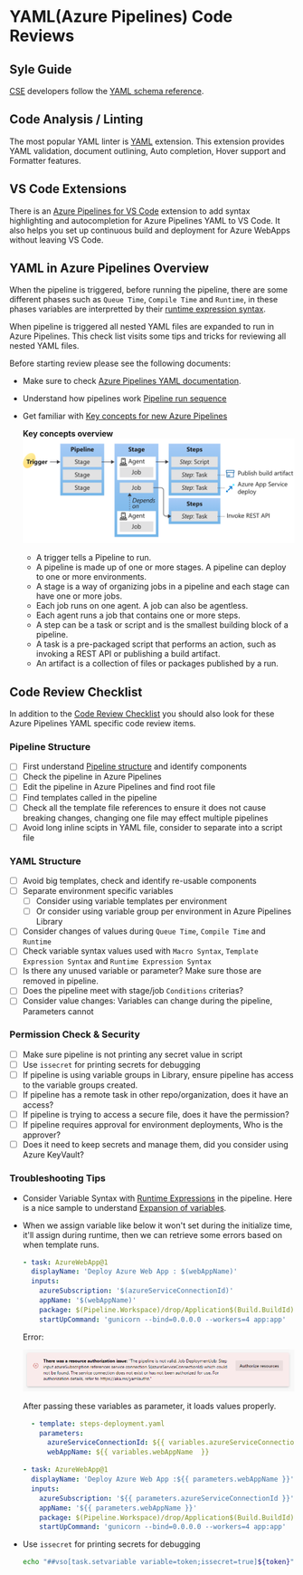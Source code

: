 # YAML(Azure Pipelines) Code Reviews

## Syle Guide

[CSE](../../CSE.md) developers follow the [YAML schema reference](https://docs.microsoft.com/en-us/azure/devops/pipelines/yaml-schema?view=azure-devops&tabs=schema%2Cparameter-schema).

## Code Analysis / Linting

The most popular YAML linter is [YAML](https://marketplace.visualstudio.com/items?itemName=redhat.vscode-yaml) extension. This extension provides YAML validation, document outlining, Auto completion, Hover support and Formatter features.

## VS Code Extensions

There is an [Azure Pipelines for VS Code](https://marketplace.visualstudio.com/items?itemName=ms-azure-devops.azure-pipelines) extension to add syntax highlighting and autocompletion for Azure Pipelines YAML to VS Code. It also helps you set up continuous build and deployment for Azure WebApps without leaving VS Code.

## YAML in Azure Pipelines Overview

When the pipeline is triggered, before running the pipeline, there are some different phases such as `Queue Time`, `Compile Time` and `Runtime`, in these phases variables are interpretted by their [runtime expression syntax](https://docs.microsoft.com/en-us/azure/devops/pipelines/process/variables?view=azure-devops&tabs=yaml%2Cbatch#runtime-expression-syntax).

When pipeline is triggered all nested YAML files are expanded to run in Azure Pipelines. This check list visits some tips and tricks for reviewing all nested YAML files.

Before starting review please see the following documents:

- Make sure to check [Azure Pipelines YAML documentation](https://docs.microsoft.com/en-us/azure/devops/pipelines/yaml-schema).

- Understand how pipelines work [Pipeline run sequence](https://docs.microsoft.com/en-us/azure/devops/pipelines/process/runs?view=azure-devops)

- Get familiar with [Key concepts for new Azure Pipelines](https://docs.microsoft.com/en-us/azure/devops/pipelines/get-started/key-pipelines-concepts?view=azure-devops)

  **Key concepts overview**
![Azure Pipelines key concepts](images/key-concepts-overview.png)

  - A trigger tells a Pipeline to run.
  - A pipeline is made up of one or more stages. A pipeline can deploy to one or more environments.
  - A stage is a way of organizing jobs in a pipeline and each stage can have one or more jobs.
  - Each job runs on one agent. A job can also be agentless.
  - Each agent runs a job that contains one or more steps.
  - A step can be a task or script and is the smallest building block of a pipeline.
  - A task is a pre-packaged script that performs an action, such as invoking a REST API or publishing a build artifact.
  - An artifact is a collection of files or packages published by a run.

## Code Review Checklist

In addition to the [Code Review Checklist](../process-guidance/reviewer-guidance.md) you should also look for these Azure Pipelines YAML specific code review items.

### Pipeline Structure

- [ ] First understand [Pipeline structure](https://docs.microsoft.com/en-us/azure/devops/pipelines/yaml-schema?view=azure-devops&tabs=schema%2Cparameter-schema#pipeline-structure) and identify components
- [ ] Check the pipeline in Azure Pipelines
- [ ] Edit the pipeline in Azure Pipelines and find root file
- [ ] Find templates called in the pipeline
- [ ] Check all the template file references to ensure it does not cause breaking changes, changing one file may effect multiple pipelines
- [ ] Avoid long inline scipts in YAML file, consider to separate into a script file

### YAML Structure

- [ ] Avoid big templates, check and identify re-usable components
- [ ] Separate environment specific variables
  - [ ] Consider using variable templates per environment
  - [ ] Or consider using variable group per environment in Azure Pipelines Library
- [ ] Consider changes of values during `Queue Time`, `Compile Time` and `Runtime`
- [ ] Check variable syntax values used with `Macro Syntax`, `Template Expression Syntax` and `Runtime Expression Syntax`
- [ ] Is there any unused variable or parameter? Make sure those are removed in pipeline.
- [ ] Does the pipeline meet with stage/job `Conditions` criterias?
- [ ] Consider value changes: Variables can change during the pipeline, Parameters cannot

### Permission Check & Security

- [ ] Make sure pipeline is not printing any secret value in script
- [ ] Use `issecret` for printing secrets for debugging
- [ ] If pipeline is using variable groups in Library, ensure pipeline has access to the variable groups created.
- [ ] If pipeline has a remote task in other repo/organization, does it have an access?
- [ ] If pipeline is trying to access a secure file, does it have the permission?
- [ ] If pipeline requires approval for environment deployments, Who is the approver?
- [ ] Does it need to keep secrets and manage them, did you consider using Azure KeyVault?

### Troubleshooting Tips

- Consider Variable Syntax with [Runtime Expressions](https://docs.microsoft.com/en-us/azure/devops/pipelines/process/variables?view=azure-devops&tabs=yaml%2Cbatch#runtime-expression-syntax) in the pipeline. Here is a nice sample to understand [Expansion of variables](https://docs.microsoft.com/en-us/azure/devops/pipelines/process/variables?view=azure-devops&tabs=yaml%2Cbatch#expansion-of-variables).

- When we assign variable like below it won't set during the initialize time, it'll assign during runtime, then we can retrieve some errors based on when template runs.

  ```yaml
  - task: AzureWebApp@1
    displayName: 'Deploy Azure Web App : $(webAppName)'
    inputs:
      azureSubscription: '$(azureServiceConnectionId)'
      appName: '$(webAppName)'
      package: $(Pipeline.Workspace)/drop/Application$(Build.BuildId).zip
      startUpCommand: 'gunicorn --bind=0.0.0.0 --workers=4 app:app'
  ```

  Error:

  ![authorization issue due to initialize time](images/authorization_issue_due_to_initialize_time.png)

  After passing these variables as parameter, it loads values properly.

  ```yaml
    - template: steps-deployment.yaml
      parameters:
        azureServiceConnectionId: ${{ variables.azureServiceConnectionId  }}
        webAppName: ${{ variables.webAppName  }}
  ```

  ```yaml
  - task: AzureWebApp@1
    displayName: 'Deploy Azure Web App :${{ parameters.webAppName }}'
    inputs:
      azureSubscription: '${{ parameters.azureServiceConnectionId }}'
      appName: '${{ parameters.webAppName }}'
      package: $(Pipeline.Workspace)/drop/Application$(Build.BuildId).zip
      startUpCommand: 'gunicorn --bind=0.0.0.0 --workers=4 app:app'
  ```

- Use `issecret` for printing secrets for debugging

  ```bash
  echo "##vso[task.setvariable variable=token;issecret=true]${token}"
  ```
